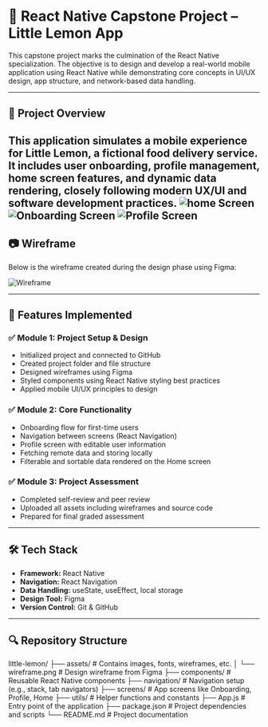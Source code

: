 # 📱 React Native Capstone Project – Little Lemon App

This capstone project marks the culmination of the React Native specialization. The objective is to design and develop a real-world mobile application using React Native while demonstrating core concepts in UI/UX design, app structure, and network-based data handling.

---

## 🚀 Project Overview

This application simulates a mobile experience for **Little Lemon**, a fictional food delivery service. It includes user onboarding, profile management, home screen features, and dynamic data rendering, closely following modern UX/UI and software development practices.
![home Screen](assets\homescreen.jpeg) 
![Onboarding Screen](assets\onboardingscreeen.jpeg) 
![Profile Screen](assets\profilescreen.jpeg) 
---

## 📷 Wireframe

Below is the wireframe created during the design phase using Figma:

![Wireframe](assets/wireframe.png) 

---

## 🧩 Features Implemented

### ✅ Module 1: Project Setup & Design
- Initialized project and connected to GitHub
- Created project folder and file structure
- Designed wireframes using Figma
- Styled components using React Native styling best practices
- Applied mobile UI/UX principles to design

### ✅ Module 2: Core Functionality
- Onboarding flow for first-time users
- Navigation between screens (React Navigation)
- Profile screen with editable user information
- Fetching remote data and storing locally
- Filterable and sortable data rendered on the Home screen

### ✅ Module 3: Project Assessment
- Completed self-review and peer review
- Uploaded all assets including wireframes and source code
- Prepared for final graded assessment

---

## 🛠️ Tech Stack

- **Framework:** React Native
- **Navigation:** React Navigation
- **Data Handling:** useState, useEffect, local storage
- **Design Tool:** Figma
- **Version Control:** Git & GitHub

---

## 🔍 Repository Structure
little-lemon/
├── assets/ # Contains images, fonts, wireframes, etc.
│ └── wireframe.png # Design wireframe from Figma
├── components/ # Reusable React Native components
├── navigation/ # Navigation setup (e.g., stack, tab navigators)
├── screens/ # App screens like Onboarding, Profile, Home
├── utils/ # Helper functions and constants
├── App.js # Entry point of the application
├── package.json # Project dependencies and scripts
└── README.md # Project documentation
